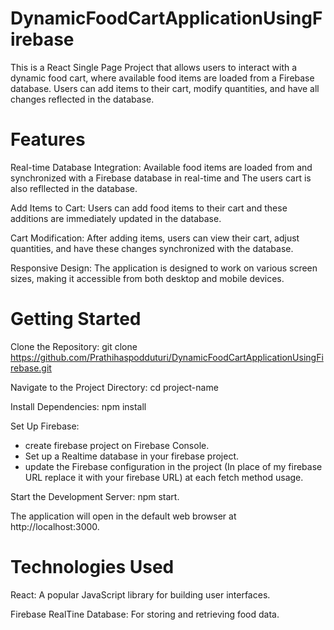 # DynamicFoodCartApplicationUsingFirebase

This is a React Single Page Project that allows users to interact with a dynamic food cart, where available food items are loaded from a Firebase database. Users can add items to their cart, modify quantities, and have all changes reflected in the database.

# Features
Real-time Database Integration: Available food items are loaded from and synchronized with a Firebase database in real-time and The users cart is also refllected in the database.

Add Items to Cart: Users can add food items to their cart and these additions are immediately updated in the database.

Cart Modification: After adding items, users can view their cart, adjust quantities, and have these changes synchronized with the database.

Responsive Design: The application is designed to work on various screen sizes, making it accessible from both desktop and mobile devices.

# Getting Started

Clone the Repository: git clone https://github.com/Prathihaspodduturi/DynamicFoodCartApplicationUsingFirebase.git

Navigate to the Project Directory: cd project-name

Install Dependencies: npm install

Set Up Firebase: 
- create firebase project on Firebase Console.
- Set up a Realtime database in your firebase project.
- update the Firebase configuration in the project (In place of my firebase URL replace it with your firebase URL) at each fetch method usage.

Start the Development Server: npm start.

The application will open in the default web browser at http://localhost:3000.

# Technologies Used
React: A popular JavaScript library for building user interfaces.

Firebase RealTine Database: For storing and retrieving food data.

